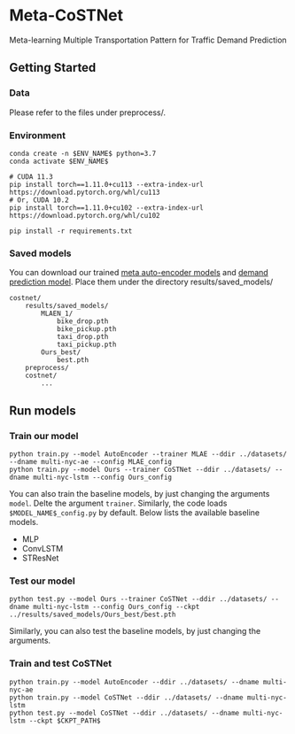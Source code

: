 # Meta-CoSTNet
Meta-learning Multiple Transportation Pattern for Traffic Demand Prediction

## Getting Started
### Data
Please refer to the files under preprocess/.

### Environment
``` 
conda create -n $ENV_NAME$ python=3.7
conda activate $ENV_NAME$

# CUDA 11.3
pip install torch==1.11.0+cu113 --extra-index-url https://download.pytorch.org/whl/cu113 
# Or, CUDA 10.2 
pip install torch==1.11.0+cu102 --extra-index-url https://download.pytorch.org/whl/cu102 

pip install -r requirements.txt
```
### Saved models
You can download our trained [meta auto-encoder models](https://colab.research.google.com/drive/1QEVtSHkrpQWRFgfS4pq1NkbaADdCc6xw?usp=drive_link) and [demand prediction model](https://drive.google.com/file/d/1xoh-ZCbyMW8fwOysyYuMq3930dTXCEGb/view?usp=drive_link).
Place them under the directory results/saved_models/
```
costnet/ 
    results/saved_models/
        MLAEN_1/
            bike_drop.pth
            bike_pickup.pth
            taxi_drop.pth
            taxi_pickup.pth
        Ours_best/
            best.pth
    preprocess/
    costnet/
        ...
```

## Run models
### Train our model
```
python train.py --model AutoEncoder --trainer MLAE --ddir ../datasets/ --dname multi-nyc-ae --config MLAE_config
python train.py --model Ours --trainer CoSTNet --ddir ../datasets/ --dname multi-nyc-lstm --config Ours_config
```
You can also train the baseline models, by just changing the arguments `model`. Delte the argument `trainer`. Similarly, the code loads `$MODEL_NAME$_config.py` by default. Below lists the available baseline models.

- MLP
- ConvLSTM
- STResNet

### Test our model
```
python test.py --model Ours --trainer CoSTNet --ddir ../datasets/ --dname multi-nyc-lstm --config Ours_config --ckpt ../results/saved_models/Ours_best/best.pth
```
Similarly, you can also test the baseline models, by just changing the arguments.


### Train and test CoSTNet 
```
python train.py --model AutoEncoder --ddir ../datasets/ --dname multi-nyc-ae 
python train.py --model CoSTNet --ddir ../datasets/ --dname multi-nyc-lstm 
python test.py --model CoSTNet --ddir ../datasets/ --dname multi-nyc-lstm --ckpt $CKPT_PATH$
```
